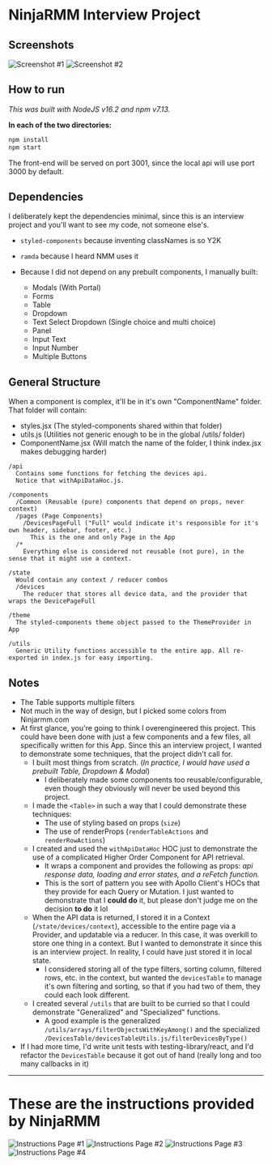 # NinjaRMM Interview Project

## Screenshots

![Screenshot #1](readme_images/screenshot_dashboard.png)
![Screenshot #2](readme_images/screenshot_modal.png)

## How to run

_This was built with NodeJS v16.2 and npm v7.13._

__In each of the two directories:__

```bash
npm install
npm start
```

The front-end will be served on port 3001, since the local api will use port 3000 by default.

## Dependencies

I deliberately kept the dependencies minimal, since this is an interview project and you'll want to see my code, not someone else's.

- `styled-components` because inventing classNames is so Y2K
- `ramda` because I heard NMM uses it

- Because I did not depend on any prebuilt components, I manually built:
  - Modals (With Portal)
  - Forms
  - Table
  - Dropdown
  - Text Select Dropdown (Single choice and multi choice)
  - Panel
  - Input Text
  - Input Number
  - Multiple Buttons

## General Structure

When a component is complex, it'll be in it's own "ComponentName" folder. That folder will contain:
- styles.jsx (The styled-components shared within that folder)
- utils.js (Utilities not generic enough to be in the global /utils/ folder)
- ComponentName.jsx (Will match the name of the folder, I think index.jsx makes debugging harder)


```
/api
  Contains some functions for fetching the devices api.
  Notice that withApiDataHoc.js.

/components
  /Common (Reusable (pure) components that depend on props, never context)
  /pages (Page Components)
    /DevicesPageFull ("Full" would indicate it's responsible for it's own header, sidebar, footer, etc.)
      This is the one and only Page in the App
  /*
    Everything else is considered not reusable (not pure), in the sense that it might use a context.

/state
  Would contain any context / reducer combos
  /devices
    The reducer that stores all device data, and the provider that wraps the DevicePageFull

/theme
  The styled-components theme object passed to the ThemeProvider in App

/utils
  Generic Utility functions accessible to the entire app. All re-exported in index.js for easy importing.
```

## Notes

- The Table supports multiple filters
- Not much in the way of design, but I picked some colors from Ninjarmm.com
- At first glance, you're going to think I overengineered this project. This could have been done with just a few components and a few files, all specifically written for this App. Since this an interview project, I wanted to demonstrate some techniques, that the project didn't call for.
  - I built most things from scratch. (_In practice, I would have used a prebuilt Table, Dropdown & Modal_)
    - I deliberately made some components too reusable/configurable, even though they obviously will never be used beyond this project.
  - I made the `<Table>` in such a way that I could demonstrate these techniques:
    - The use of styling based on props (`size`)
    - The use of renderProps (`renderTableActions` and `renderRowActions`)
  - I created and used the `withApiDataHoc` HOC just to demonstrate the use of a complicated Higher Order Component for API retrieval.
    - It wraps a component and provides the following as props: _api response data, loading and error states, and a reFetch function._
    - This is the sort of pattern you see with Apollo Client's HOCs that they provide for each Query or Mutation. I just wanted to demonstrate that I __could do__ it, but please don't judge me on the decision __to do__ it lol
  - When the API data is returned, I stored it in a Context (`/state/devices/context`), accessible to the entire page via a Provider, and updatable via a reducer. In this case, it was overkill to store one thing in a context. But I wanted to demonstrate it since this is an interview project. In reality, I could have just stored it in local state.
    - I considered storing all of the type filters, sorting column, filtered rows, etc. in the context, but wanted the `devicesTable` to manage it's own filtering and sorting, so that if you had two of them, they could each look different.
  - I created several `/utils` that are built to be curried so that I could demonstrate "Generalized" and "Specialized" functions.
    - A good example is the generalized `/utils/arrays/filterObjectsWithKeyAmong()` and the specialized `/DevicesTable/devicesTableUtils.js/filterDevicesByType()`
- If I had more time, I'd write unit tests with testing-library/react, and I'd refactor the `DevicesTable` because it got out of hand (really long and too many callbacks in it)

---

# These are the instructions provided by NinjaRMM

![Instructions Page #1](readme_images/instructions_1.jpg)
![Instructions Page #2](readme_images/instructions_2.jpg)
![Instructions Page #3](readme_images/instructions_3.jpg)
![Instructions Page #4](readme_images/instructions_4.jpg)